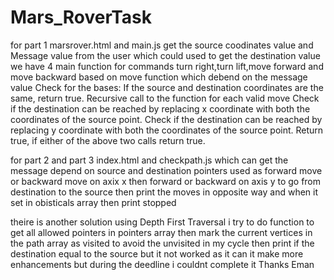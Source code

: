 # Mars_RoverTask

for part 1 marsrover.html and main.js
get the source coodinates value and Message value from the user which could used to get the destination value
we have 4 main function for commands turn right,turn lift,move forward and move backward based on move function which debend on the message value
Check for the bases:
If the source and destination coordinates are the same, return true.
Recursive call to the function for each valid move
Check if the destination can be reached by replacing x coordinate with both the coordinates of the source point.
Check if the destination can be reached by replacing y coordinate with both the coordinates of the source point.
Return true, if either of the above two calls return true.

for part 2 and part 3 index.html and checkpath.js
which can get the message depend on source and destination pointers used as forward move or backward move on axix x then forward or backward on axis y to go from destination to the source then print the moves in opposite way and when it set in obisticals array then print stopped

theire is another solution using Depth First Traversal
i try to do function to get all allowed pointers in pointers array
then mark the current vertices in the path array as visited to avoid the unvisited in my cycle then print if the destination equal to the source
but it not worked as it can it make more enhancements but during the deedline i couldnt complete it
Thanks Eman
